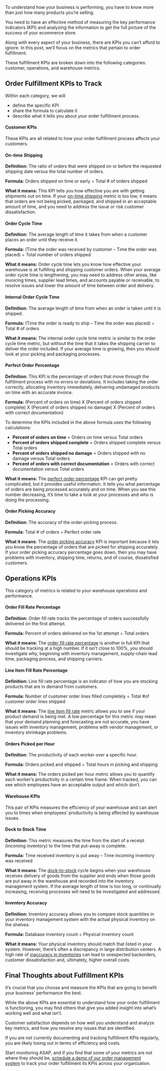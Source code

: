 To understand how your business is performing, you have to know more than just how many products you’re selling.

You need to have an effective method of measuring the key performance indicators (KPI) and analyzing the information to get the full picture of the success of your ecommerce store.

Along with every aspect of your business, there are KPIs you can’t afford to ignore. In this post, we’ll focus on the metrics that pertain to order fulfillment.


These fulfillment KPIs are broken down into the following categories: customer, operations, and warehouse metrics.

## Order Fulfillment KPIs to Track

Within each category, we will

-   define the specific KPI
-   share the formula to calculate it
-   describe what it tells you about your order fulfillment process.

#### Customer KPIs

These KPIs are all related to how your order fulfillment process affects your customers.

#### On-time Shipping

**Definition:** The ratio of orders that were shipped on or before the requested shipping date versus the total number of orders.

**Formula:** Orders shipped on time or early ÷ Total # of orders shipped

**What it means:** This KPI tells you how effective you are with getting shipments out on time. If your [on-time shipping](https://www.datapine.com/kpi-examples-and-templates/logistics#on-time-shipping) metric is too low, it means that orders are not being picked, packaged, and shipped in an acceptable amount of time, and you need to address the issue or risk customer dissatisfaction.

#### Order Cycle Time

**Definition:** The average length of time it takes from when a customer places an order until they receive it.

**Formula:** (Time the order was received by customer – Time the order was placed) ÷ Total number of orders shipped

**What it means:** Order cycle time lets you know how effective your warehouse is at fulfilling and shipping customer orders. When your average order cycle time is lengthening, you may need to address other areas, like invoicing times, supplier lead times, and accounts payable or receivable, to resolve issues and lower the amount of time between order and delivery.

#### Internal Order Cycle Time

**Definition:** The average length of time from when an order is taken until it is shipped.

**Formula:** (Time the order is ready to ship – Time the order was placed) ÷ Total # of orders

**What it means:** The internal order cycle time metric is similar to the order cycle time metric, but without the time that it takes the shipping carrier to deliver the order included. If your average time is growing, then you should look at your picking and packaging processes.

#### Perfect Order Percentage

**Definition:** This KPI is the percentage of orders that move through the fulfillment process with no errors or deviations. It includes taking the order correctly, allocating inventory immediately, delivering undamaged products on time with an accurate invoice.

**Formula:** (Percent of orders on time) X (Percent of orders shipped complete) X (Percent of orders shipped no damage) X (Percent of orders with correct documentation)

To determine the KPIs included in the above formula uses the following calculations:

-   **Percent of orders on time** = Orders on time versus Total orders
-   **Percent of orders shipped complete** = Orders shipped complete versus Total orders
-   **Percent of orders shipped no damage** = Orders shipped with no damage versus Total orders
-   **Percent of orders with correct documentation** = Orders with correct documentation versus Total orders

**What it means:** The [perfect order percentage](https://www.sdcexec.com/warehousing/article/12193325/metric-of-the-month-perfect-order-performance) KPI can get pretty complicated, but it provides useful information. It tells you what percentage of orders are being processed accurately and on time. When you see this number decreasing, it’s time to take a look at your processes and who is doing the processing.

#### Order Picking Accuracy

**Definition:** The accuracy of the order-picking process.

**Formula:** Total # of orders ÷ Perfect order rate

**What it means**: The [order picking accuracy](https://legacyscs.com/warehouse-kpis-to-measure/) KPI is important because it lets you know the percentage of orders that are picked for shipping accurately. If your order picking accuracy percentage goes down, then you may have problems with inventory, shipping time, returns, and of course, dissatisfied customers.

## Operations KPIs

This category of metrics is related to your warehouse operations and performance.

#### Order Fill Rate Percentage

**Definition:** Order fill rate tracks the percentage of orders successfully delivered on the first attempt.

**Formula:** Percent of orders delivered on the 1st attempt ÷ Total orders

**What it means:** The [order fill rate percentage](https://www.mbaskool.com/business-concepts/operations-logistics-supply-chain-terms/3433-order-fill-rate.html) is another in full KPI that should be tracking at a high number. If it isn’t close to 100%, you should investigate why, beginning with inventory management, supply-chain lead time, packaging process, and shipping carriers.

#### Line Item Fill Rate Percentage

**Definition:** Line fill rate percentage is an indicator of how you are stocking products that are in demand from customers.

**Formula:** Number of customer order lines filled completely ÷ Total #of customer order lines shipped

**What it means:** The [line item fill rate](https://www.mbaskool.com/business-concepts/operations-logistics-supply-chain-terms/1670-lifr-line-item-fill-rate.html) metric allows you to see if your product demand is being met. A low percentage for this metric may mean that your demand planning and forecasting are not accurate, you have issues with inventory management, problems with vendor management, or inventory shrinkage problems.

#### Orders Picked per Hour

**Definition:** The productivity of each worker over a specific hour.

**Formula:** Orders picked and shipped ÷ Total hours in picking and shipping

**What it means:** The orders picked per hour metric allows you to quantify each worker’s productivity in a certain time frame. When tracked, you can see which employees have an acceptable output and which don’t.

#### Warehouse KPIs

This pair of KPIs measures the efficiency of your warehouse and can alert you to times when employees’ productivity is being affected by warehouse issues.

#### Dock to Stock Time

**Definition:** This metric measures the time from the start of a receipt (incoming inventory) to the time that put-away is complete.

**Formula:** Time received inventory is put away – Time incoming inventory was received

**What it means:** The [dock-to-stock](https://www.sdcexec.com/warehousing/news/12311448/metric-of-the-month-dock-to-stock-cycle-time-in-hours-for-supplier-deliveries) cycle begins when your warehouse receives delivery of goods from the supplier and ends when those goods are put away in the warehouse and recorded into the inventory management system. If the average length of time is too long, or continually increasing, receiving processes will need to be investigated and addressed.

#### Inventory Accuracy

**Definition:** Inventory accuracy allows you to compare stock quantities in your inventory management system with the actual physical inventory on the shelves.

**Formula:** Database inventory count ÷ Physical inventory count

**What it means:** Your physical inventory should match that listed in your system. However, there’s often a discrepancy in large distribution centers. A high rate of [inaccuracy in inventories](https://www.klipfolio.com/resources/kpi-examples/supply-chain/inventory-accuracy) can lead to unexpected backorders, customer dissatisfaction and, ultimately, higher overall costs.

## Final Thoughts about Fulfillment KPIs

It’s crucial that you choose and measure the KPIs that are going to benefit your business’ performance the best.

While the above KPIs are essential to understand how your order fulfillment is functioning, you may find others that give you added insight into what’s working well and what isn’t.

Customer satisfaction depends on how well you understand and analyze key metrics, and how you resolve any issues that are identified.

If you are not currently documenting and tracking fulfillment KPIs regularly, you are likely losing out in terms of efficiency and costs.

Start monitoring ASAP, and if you find that some of your metrics are not where they should be, [schedule a demo of our order management system](https://www.skunexus.com/demo) to track your order fulfillment its KPIs across your organization.